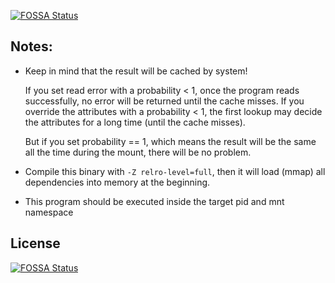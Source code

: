 [![FOSSA Status](https://app.fossa.com/api/projects/git%2Bgithub.com%2Fchaos-mesh%2Ftoda.svg?type=shield)](https://app.fossa.com/projects/git%2Bgithub.com%2Fchaos-mesh%2Ftoda?ref=badge_shield)

## Notes:

* Keep in mind that the result will be cached by system!

  If you set read error with a probability < 1, once the program reads successfully, no error will be returned until the cache misses. If you override the attributes with a probability < 1, the first lookup may decide the attributes for a long time (until the cache misses).

  But if you set probability == 1, which means the result will be the same all the time during the mount, there will be no problem.

* Compile this binary with `-Z relro-level=full`, then it will load (mmap) all dependencies into memory at the beginning.

* This program should be executed inside the target pid and mnt namespace

## License
[![FOSSA Status](https://app.fossa.com/api/projects/git%2Bgithub.com%2Fchaos-mesh%2Ftoda.svg?type=large)](https://app.fossa.com/projects/git%2Bgithub.com%2Fchaos-mesh%2Ftoda?ref=badge_large)
